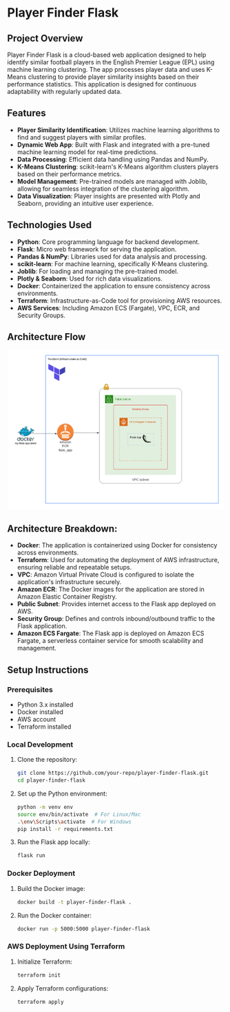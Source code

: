 # Player Finder Flask

## Project Overview
Player Finder Flask is a cloud-based web application designed to help identify similar football players in the English Premier League (EPL) using machine learning clustering. The app processes player data and uses K-Means clustering to provide player similarity insights based on their performance statistics. This application is designed for continuous adaptability with regularly updated data.

## Features
- **Player Similarity Identification**: Utilizes machine learning algorithms to find and suggest players with similar profiles.
- **Dynamic Web App**: Built with Flask and integrated with a pre-tuned machine learning model for real-time predictions.
- **Data Processing**: Efficient data handling using Pandas and NumPy.
- **K-Means Clustering**: scikit-learn's K-Means algorithm clusters players based on their performance metrics.
- **Model Management**: Pre-trained models are managed with Joblib, allowing for seamless integration of the clustering algorithm.
- **Data Visualization**: Player insights are presented with Plotly and Seaborn, providing an intuitive user experience.
  
## Technologies Used
- **Python**: Core programming language for backend development.
- **Flask**: Micro web framework for serving the application.
- **Pandas & NumPy**: Libraries used for data analysis and processing.
- **scikit-learn**: For machine learning, specifically K-Means clustering.
- **Joblib**: For loading and managing the pre-trained model.
- **Plotly & Seaborn**: Used for rich data visualizations.
- **Docker**: Containerized the application to ensure consistency across environments.
- **Terraform**: Infrastructure-as-Code tool for provisioning AWS resources.
- **AWS Services**: Including Amazon ECS (Fargate), VPC, ECR, and Security Groups.

## Architecture Flow

![Architecture Diagram](diagram.png)


## Architecture Breakdown:

- **Docker**: The application is containerized using Docker for consistency across environments.
- **Terraform**: Used for automating the deployment of AWS infrastructure, ensuring reliable and repeatable setups.
- **VPC**: Amazon Virtual Private Cloud is configured to isolate the application's infrastructure securely.
- **Amazon ECR**: The Docker images for the application are stored in Amazon Elastic Container Registry.
- **Public Subnet**: Provides internet access to the Flask app deployed on AWS.
- **Security Group**: Defines and controls inbound/outbound traffic to the Flask application.
- **Amazon ECS Fargate**: The Flask app is deployed on Amazon ECS Fargate, a serverless container service for smooth scalability and management.

## Setup Instructions

### Prerequisites
- Python 3.x installed
- Docker installed
- AWS account
- Terraform installed

### Local Development
1. Clone the repository:
   ```bash
   git clone https://github.com/your-repo/player-finder-flask.git
   cd player-finder-flask
   ```

2. Set up the Python environment:
   ```bash
   python -m venv env
   source env/bin/activate  # For Linux/Mac
   .\env\Scripts\activate  # For Windows
   pip install -r requirements.txt
   ```

3. Run the Flask app locally:
   ```bash
   flask run
   ```

### Docker Deployment
1. Build the Docker image:
   ```bash
   docker build -t player-finder-flask .
   ```

2. Run the Docker container:
   ```bash
   docker run -p 5000:5000 player-finder-flask
   ```

### AWS Deployment Using Terraform
1. Initialize Terraform:
   ```bash
   terraform init
   ```

2. Apply Terraform configurations:
   ```bash
   terraform apply
   ```